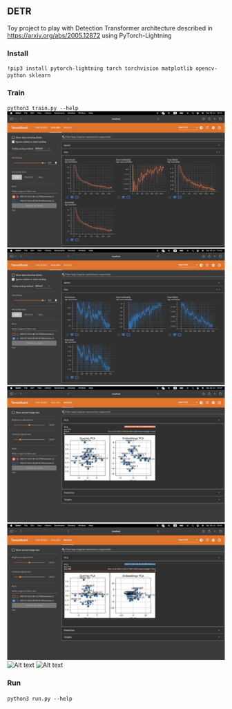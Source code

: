 ## DETR

Toy project to play with Detection Transformer architecture described in https://arxiv.org/abs/2005.12872 using PyTorch-Lightning


### Install
```
!pip3 install pytorch-lightning torch torchvision matplotlib opencv-python sklearn
```


### Train
`python3 train.py --help`
![Alt text](attachments/scalars_init.png?raw=true "Scalars #1")
![Alt text](attachments/scalars_last.png?raw=true "Scalars #2")
![Alt text](attachments/embeddings_init.png?raw=true "Embeddings #1")
![Alt text](attachments/embeddings_last.png?raw=true "Embeddings #2")
![Alt text](attachments/predictions_init.png?raw=true "Predictions #1")
![Alt text](attachments/predictions_last.png?raw=true "Predictions #2")


### Run
`python3 run.py --help`

